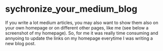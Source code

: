 # sychronize_your_medium_blog
If you write a lot medium articles, you may also want to show them also on your own homepage or on different other pages, like me (see below a screenshot of my homepage). So, for me it was really time consuming and annyoing to update the links on my homepage everytime I was writing a new blog post.
